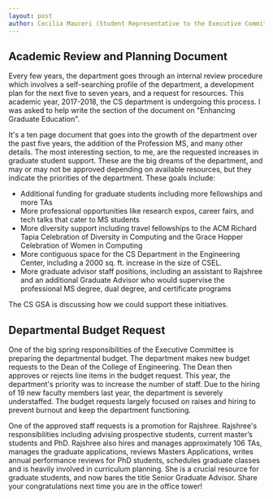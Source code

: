 ```yaml
---
layout: post
author: Cecilia Mauceri (Student Representative to the Executive Committee)
---
```


## Academic Review and Planning Document

Every few years, the department goes through an internal review procedure which involves a self-searching profile of the department, a development plan for the next five to seven years, and a request for resources. This academic year, 2017-2018, the CS department is undergoing this process. I was asked to help write the section of the document on "Enhancing Graduate Education". 

It's a ten page document that goes into the growth of the department over the past five years, the addition of the Profession MS, and many other details. The most interesting section, to me, are the requested increases in graduate student support.
These are the big dreams of the department, and may or may not be approved depending on available resources, but they indicate the priorities of the department.  These goals include:

- Additional funding for graduate students including more fellowships and more TAs
- More professional opportunities like research expos, career fairs, and tech talks that cater to MS students
- More diversity support including travel fellowships to the ACM Richard Tapia Celebration of Diversity in Computing and the Grace Hopper Celebration of Women in Computing
- More contiguous space for the CS Department in the Engineering Center, including a 2000 sq. ft. increase in the size of CSEL.
- More graduate advisor staff positions, including an assistant to Rajshree and an additional Graduate Advisor who would supervise the professional MS degree, dual degree, and certificate programs

The CS GSA is discussing how we could support these initiatives. 

## Departmental Budget Request

One of the big spring responsibilities of the Executive Committee is preparing the departmental budget. The department makes new budget requests to the Dean of the College of Engineering. The Dean then approves or rejects line items in the budget request. 
This year, the department's priority was to increase the number of staff. Due to the hiring of 19 new faculty members last year, the department is severely understaffed. The budget requests largely focused on raises and hiring to prevent burnout and keep the department functioning. 

One of the approved staff requests is a promotion for Rajshree. Rajshree's responsibilities including advising prospective students, current master’s students and PhD. Rajshree also hires and manages approximately 106 TAs, manages the graduate applications, reviews Masters Applications, writes annual performance reviews for PhD students, schedules graduate classes and is heavily involved in curriculum planning. She is a crucial resource for graduate students, and now bares the title Senior Graduate Advisor. Share your congratulations next time you are in the office tower!
